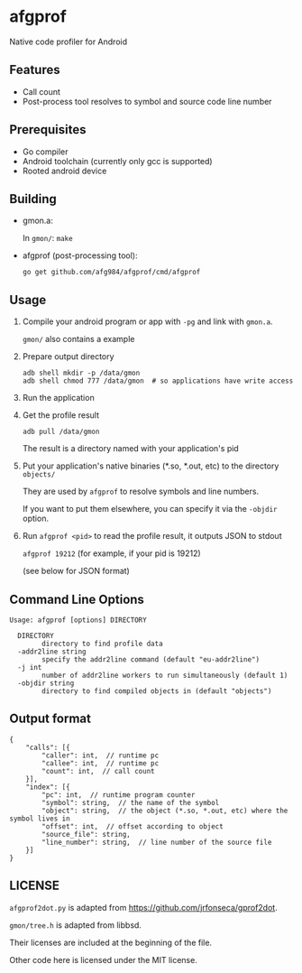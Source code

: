 afgprof
=======

Native code profiler for Android

Features
--------

* Call count
* Post-process tool resolves to symbol and source code line number

Prerequisites
-------------

* Go compiler
* Android toolchain (currently only gcc is supported)
* Rooted android device

Building
--------

*   gmon.a:

    In `gmon/`: `make`

*   afgprof (post-processing tool):

    `go get github.com/afg984/afgprof/cmd/afgprof`

Usage
-----

1.  Compile your android program or app with `-pg` and link with `gmon.a`.

    `gmon/` also contains a example

2.  Prepare output directory

    ```
    adb shell mkdir -p /data/gmon
    adb shell chmod 777 /data/gmon  # so applications have write access
    ```

3.  Run the application

4.  Get the profile result

    `adb pull /data/gmon`

    The result is a directory named with your application's pid

5.  Put your application's native binaries (*.so, *.out, etc) to the directory `objects/`

    They are used by `afgprof` to resolve symbols and line numbers.

    If you want to put them elsewhere, you can specify it via the `-objdir` option.

6.  Run `afgprof <pid>` to read the profile result, it outputs JSON to stdout

    `afgprof 19212` (for example, if your pid is 19212)

    (see below for JSON format)

Command Line Options
--------------------

```
Usage: afgprof [options] DIRECTORY

  DIRECTORY
        directory to find profile data
  -addr2line string
        specify the addr2line command (default "eu-addr2line")
  -j int
        number of addr2line workers to run simultaneously (default 1)
  -objdir string
        directory to find compiled objects in (default "objects")
```

Output format
-------------

```
{
    "calls": [{
        "caller": int,  // runtime pc
        "callee": int,  // runtime pc
        "count": int,  // call count
    }],
    "index": [{
        "pc": int,  // runtime program counter
        "symbol": string,  // the name of the symbol
        "object": string,  // the object (*.so, *.out, etc) where the symbol lives in
        "offset": int,  // offset according to object
        "source_file": string,
        "line_number": string,  // line number of the source file
    }]
}
```

LICENSE
-------

`afgprof2dot.py` is adapted from https://github.com/jrfonseca/gprof2dot.

`gmon/tree.h` is adapted from libbsd.

Their licenses are included at the beginning of the file.

Other code here is licensed under the MIT license.
